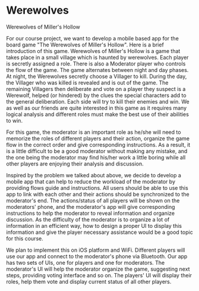 Werewolves
==========

Werewolves of Miller's Hollow

For our course project, we want to develop a mobile based app for the board game "The Werewolves of Miller's Hollow". Here is a brief introduction of this game. Werewolves of Miller's Hollow is a game that takes place in a small village which is haunted by werewolves. Each player is secretly assigned a role. There is also a Moderator player who controls the flow of the game. The game alternates between night and day phases. At night, the Werewolves secretly choose a Villager to kill. During the day, the Villager who was killed is revealed and is out of the game. The remaining Villagers then deliberate and vote on a player they suspect is a Werewolf, helped (or hindered) by the clues the special characters add to the general deliberation. Each side will try to kill their enemies and win. We as well as our friends are quite interested in this game as it requires many logical analysis and different roles must make the best use of their abilities to win. 

For this game, the moderator is an important role as he/she will need to memorize the roles of different players and their action, organize the game flow in the correct order and give corresponding instructions. As a result, it is a little difficult to be a good moderator without making any mistake, and the one being the moderator may find his/her work a little boring while all other players are enjoying their analysis and discussion.

Inspired by the problem we talked about above, we decide to develop a mobile app that can help to reduce the workload of the moderator by providing flows guide and instructions. All users should be able to use this app to link with each other and their actions should be synchronized to the moderator's end. The actions/status of all players will be shown on the moderators' phone, and the moderator's app will give corresponding instructions to help the moderator to reveal information and organize discussion. As the difficulty of the moderator is to organize a lot of information in an efficient way, how to design a proper UI to display this information and give the player necessary assistance would be a good topic for this course.

We plan to implement this on iOS platform and WiFi. Different players will use our app and connect to the moderator's phone via Bluetooth. Our app has two sets of UIs, one for players and one for moderators. The moderator's UI will help the moderator organize the game, suggesting next steps, providing voting interface and so on. The players' UI will display their roles, help them vote and display current status of all other players.

